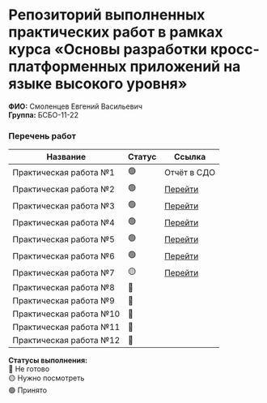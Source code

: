 # Репозиторий выполненных практических работ в рамках курса «Основы разработки кросс-платформенных приложений на языке высокого уровня»
**ФИО:** Смоленцев Евгений Васильевич  
**Группа:** БСБО-11-22

### Перечень работ

Название                  | Статус | Ссылка
--------------------------|--------|--------
Практическая работа №1    | 🟢     |Отчёт в СДО
Практическая работа №2    | 🟢     |<a href="https://github.com/evsmol/mirea_flutter_tasks/blob/main/lib/main2.dart">Перейти</a>
Практическая работа №3    | 🟢     |<a href="https://github.com/evsmol/mirea_flutter_tasks/blob/main/lib/main3.dart">Перейти</a>
Практическая работа №4    | 🟢     |<a href="https://github.com/evsmol/mirea_flutter_tasks/blob/main/lib/main4.dart">Перейти</a>
Практическая работа №5    | 🟢     |<a href="https://github.com/evsmol/mirea_flutter_tasks/blob/main/lib/main5.dart">Перейти</a>
Практическая работа №6    | 🟢     |<a href="https://github.com/evsmol/mirea_flutter_tasks/blob/main/lib/main6.dart">Перейти</a>
Практическая работа №7    | 🟡     |<a href="https://github.com/evsmol/mirea_flutter_tasks/blob/main/lib/main7.dart">Перейти</a>
Практическая работа №8    | 🔴     |
Практическая работа №9    | 🔴     |
Практическая работа №10   | 🔴     |
Практическая работа №11   | 🔴     |
Практическая работа №12   | 🔴     |


**Статусы выполнения:** <br>
🔴 Не готово <br>
🟡 Нужно посмотреть <br>
🟢 Принято <br>
